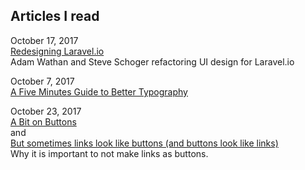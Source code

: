 ## Articles I read

October 17, 2017  
[Redesigning Laravel.io](https://medium.com/refactoring-ui/redesigning-laravel-io-c47ac495dff0?mc_cid=7919278ddb&mc_eid=bd5c6977d8)  
Adam Wathan and Steve Schoger refactoring UI design for Laravel.io

October 7, 2017  
[A Five Minutes Guide to Better Typography](http://pierrickcalvez.com/journal/a-five-minutes-guide-to-better-typography)

October 23, 2017  
[A Bit on Buttons](https://css-tricks.com/a-bit-on-buttons/)  
and  
[But sometimes links look like buttons (and buttons look like links)](https://medium.com/simple-human/but-sometimes-links-look-like-buttons-and-buttons-look-like-links-9b371c57b3d2)  
Why it is important to not make links as buttons.
